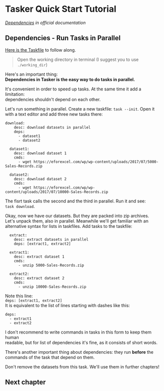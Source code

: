 # Tasker Quick Start Tutorial

*[Dependencies](https://taskfile.dev/usage/#task-dependencies) 
in official documentation*

## Dependencies - Run Tasks in Parallel

[Here is the Taskfile](Taskfile.yml) to follow along.

> Open the working directory in terminal (I suggest you to use `./working_dir`)

Here's an important thing:  
**Dependencies in Tasker is the easy way to do tasks in parallel.**

It's convenient in order to speed up tasks. At the same time it add a limitation:  
dependencies shouldn't depend on each other.

Let's run something in parallel. Create a new taskfile: `task --init`. Open it  
with a text editor and add three new tasks there:

```
download:
    desc: download datasets in parallel
    deps:
      - dataset1
      - dataset2

  dataset1:
    desc: download dataset 1
    cmds:
      - wget https://eforexcel.com/wp/wp-content/uploads/2017/07/5000-Sales-Records.zip 

  dataset2:
    desc: download dataset 2
    cmds:
      - wget https://eforexcel.com/wp/wp-content/uploads/2017/07/10000-Sales-Records.zip
```

The fisrt task calls the second and the third in parallel. Run it and see:  
`task download`.

Okay, now we have our datasets. But they are packed into zip archives.  
Let's unpack them, also in parallel. Meanwhile we'll get familiar with an  
alternative syntax for lists in taskfiles. Add tasks to the taskfile:

```
  extract:
    desc: extract datasets in parallel
    deps: [extract1, extract2]

  extract1:
    desc: extract dataset 1
    cmds:
      - unzip 5000-Sales-Records.zip

  extract2:
    desc: extract dataset 2
    cmds:
      - unzip 10000-Sales-Records.zip
```

Note this line:  
`deps: [extract1, extract2]`  
It is equivalent to the list of lines starting with dashes like this:
```
deps:
  - extract1
  - extract2
```

I don't recommend to write commands in tasks in this form to keep them human  
readable, but for list of dependencies it's fine, as it consists of short words.

There's another important thing about dependencies: they run **before** the  
commands of the task that depend on them.

Don't remove the datasets from this task. We'll use them in further chapters!

## Next chapter
